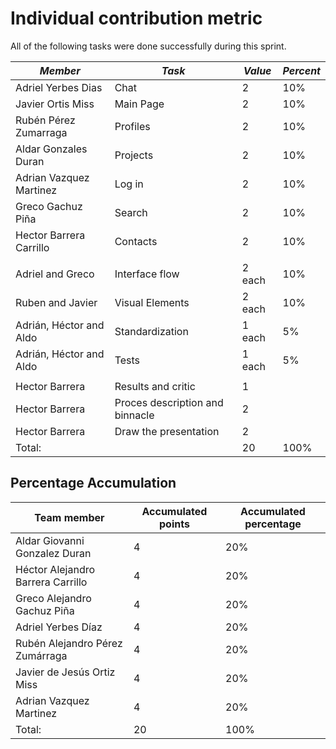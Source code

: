 # Individual contribution metric

All of the following tasks were done successfully during this sprint.

|  *Member*      |*Task* | *Value* | *Percent* |
|------------------|---------|----|------------|
| Adriel Yerbes Dias | Chat | 2 | 10% |
| Javier Ortis Miss | Main Page | 2 | 10% |
| Rubén Pérez Zumarraga | Profiles | 2 | 10% |
| Aldar Gonzales Duran | Projects | 2 | 10% |
| Adrian Vazquez Martinez | Log in | 2 | 10% |
| Greco Gachuz Piña | Search | 2 | 10% |
| Hector Barrera Carrillo | Contacts | 2 | 10% |
||||
| Adriel and Greco | Interface flow | 2 each | 10% |
| Ruben and Javier | Visual Elements | 2 each | 10% |
| Adrián, Héctor and Aldo | Standardization | 1 each | 5% |
| Adrián, Héctor and Aldo | Tests | 1 each | 5% |
||||
| Hector Barrera | Results and critic |1 | |
| Hector Barrera | Proces description and binnacle | 2 | 
| Hector Barrera | Draw the presentation | 2 ||
| Total: || 20 | 100% | CHECAR LUEGO DE QUE TODOS AGREGEN

## Percentage Accumulation
|  **Team member**    |**Accumulated points**| **Accumulated percentage** |
|--------------------------------------------------|---------|-----------------------|
| Aldar Giovanni Gonzalez Duran | 4  | 20% | 
| Héctor Alejandro Barrera Carrillo | 4 | 20% |
|Greco Alejandro Gachuz Piña | 4  | 20% |
| Adriel Yerbes Díaz | 4 | 20% |
| Rubén Alejandro Pérez Zumárraga | 4 | 20% |
| Javier de Jesús Ortiz Miss | 4 | 20% |
| Adrian Vazquez Martinez | 4 | 20% |
| Total: | 20 | 100% |

